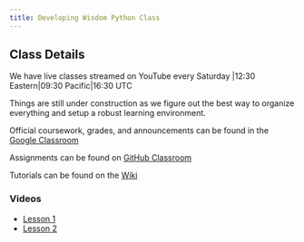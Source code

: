 ```yaml
---
title: Developing Wisdom Python Class
---
```

## Class Details

We have live classes streamed on YouTube every Saturday |12:30 Eastern|09:30 Pacific|16:30 UTC

Things are still under construction as we figure out the best way to organize everything and setup a robust learning environment.  

Official coursework, grades, and announcements can be found in the [Google Classroom](https://classroom.google.com/u/0/c/MTQ4MzM3NDk0MzYy?cjc=o2layyd)

Assignments can be found on [GitHub Classroom](https://classroom.github.com/a/8p8bztoo)

Tutorials can be found on the [Wiki](https://github.com/WisdomWolf/python_class/wiki)

### Videos

- [Lesson 1](https://youtu.be/AK4bBVeSm0k)
- [Lesson 2](https://youtu.be/4_JS702uioY)
